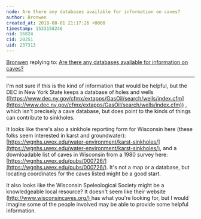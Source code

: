 ```yaml
---
node: Are there any databases available for information on caves?
author: Bronwen
created_at: 2018-08-01 21:17:26 +0000
timestamp: 1533158246
nid: 16824
cid: 20251
uid: 237313
---
```




[Bronwen](../profile/Bronwen) replying to: [Are there any databases available for information on caves?](../notes/stevie/08-01-2018/are-there-any-databases-available-for-information-on-caves)

----
I'm not sure if this is the kind of information that would be helpful, but the DEC in New York State keeps a database of holes and wells ([https://www.dec.ny.gov/cfmx/extapps/GasOil/search/wells/index.cfm](https://www.dec.ny.gov/cfmx/extapps/GasOil/search/wells/index.cfm)) , which isn't precisely a cave database, but does point to the kinds of things can contribute to sinkholes.

It looks like there's also a sinkhole reporting form for Wisconsin here (these folks seem interested in karst and groundwater): [https://wgnhs.uwex.edu/water-environment/karst-sinkholes/](https://wgnhs.uwex.edu/water-environment/karst-sinkholes/), and a downloadable list of caves in Wisconsin from a 1980 survey here: [https://wgnhs.uwex.edu/pubs/000726/](https://wgnhs.uwex.edu/pubs/000726/). It's not a map or a database, but locating coordinates for the caves listed might be a good start. 

It also looks like the Wisconsin Speleological Society might be a knowledgeable local resource? It doesn't seem like their website ([http://www.wisconsincaves.org/) ](http://www.wisconsincaves.org/) has what you're looking for, but I would imagine some of the people involved may be able to provide some helpful information. 